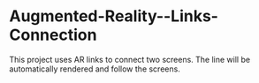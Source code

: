 # Augmented-Reality--Links-Connection
This project uses AR links to connect two screens. The line will be automatically rendered and follow the screens. 
